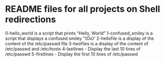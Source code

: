 # README files for all projects on Shell redirections

0-hello_world is a script that prints “Hello, World”
1-confused_smiley is  a script that displays a confused smiley "(Ôo)'
2-hellofile is a display of the content of the /etc/passwd file
3-twofiles is a display of the content of /etc/passwd and /etc/hosts
4-lastlines - Display the last 10 lines of /etc/passwd
5-firstlines - Display the first 10 lines of /etc/passwd
